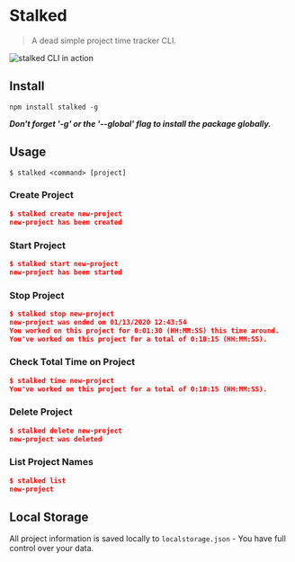 # Stalked

> A dead simple project time tracker CLI.

<img src='https://i.imgur.com/Gx5hpZH.png' alt="stalked CLI in action"></img>

## Install

```
npm install stalked -g
```
***Don't forget '-g' or the '--global' flag to install the package globally.***

## Usage

```
$ stalked <command> [project]
```

### Create Project

```json
$ stalked create new-project
new-project has been created
```

### Start Project

```json
$ stalked start new-project
new-project has been started
```

### Stop Project

```json
$ stalked stop new-project
new-project was ended on 01/13/2020 12:43:54
You worked on this project for 0:01:30 (HH:MM:SS) this time around.
You've worked on this project for a total of 0:10:15 (HH:MM:SS).
```

### Check Total Time on Project

```json
$ stalked time new-project
You've worked on this project for a total of 0:10:15 (HH:MM:SS).
```

### Delete Project

```json
$ stalked delete new-project
new-project was deleted
```

### List Project Names

```json
$ stalked list
new-project
```

## Local Storage

All project information is saved locally to `localstorage.json` - You have full control over your data.
